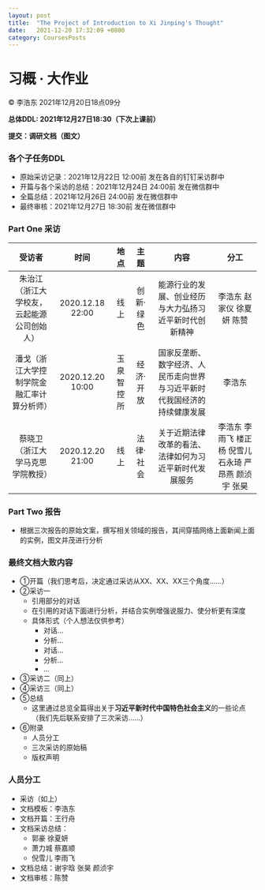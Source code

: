```yaml
---
layout: post
title:  "The Project of Introduction to Xi Jinping's Thought"
date:   2021-12-20 17:32:09 +0800
category: CoursesPosts
---
```




# 习概 · 大作业

&copy; 李浩东 2021年12月20日18点09分

**总体DDL: 2021年12月27日18:30（下次上课前）**

**提交：调研文档（图文）**

### 各个子任务DDL

- 原始采访记录：2021年12月22日 12:00前 发在各自的钉钉采访群中
- 开篇与各个采访的总结：2021年12月24日 24:00前 发在微信群中
- 全篇总结：2021年12月26日 24:00前 发在微信群中
- 最终审核：2021年12月27日 18:30前 发在微信群中

### Part One 采访

| 受访者 | 时间 | 地点 | 主题 | 内容 | 分工 |
| :------: | :----: | :----: | :----: | :----: | :----: |
| 朱治江（浙江大学校友，云起能源公司创始人） | 2020.12.18 22:00 | 线上 | 创新·绿色 | 能源行业的发展、创业经历与大力弘扬习近平新时代创新精神 | 李浩东 赵家仪 徐夏妍 陈赞 |
| 潘戈（浙江大学控制学院金融汇率计算分析师） | 2020.12.20 10:00 | 玉泉智控所 | 经济·开放 | 国家反垄断、数字经济、人民币走向世界与习近平新时代我国经济的持续健康发展 | 李浩东 |
| 蔡晓卫（浙江大学马克思学院教授） | 2020.12.20 21:00 | 线上 | 法律·社会 | 关于近期法律改革的看法、法律如何为习近平新时代发展服务 | 李浩东 李雨飞 楼正杨 倪雪儿 石永琦 严昂燕 颜浈宇 张昊 |

### Part Two 报告

- 根据三次报告的原始文案，撰写相关领域的报告，其间穿插网络上面新闻上面的实例，图文并茂进行分析

### 最终文档大致内容

- ①开篇（我们思考后，决定通过采访从XX、XX、XX三个角度......）
- ②采访一
  - 引用部分的对话
  - 在引用的对话下面进行分析，并结合实例增强说服力、使分析更有深度
  - 具体形式（个人想法仅供参考）
    - 对话...
    - 分析...
    - 对话...
    - 分析...
    - ...
- ③采访二（同上）
- ④采访三（同上）
- ⑤总结
  - 这里通过总览全篇得出关于**习近平新时代中国特色社会主义**的一些论点（我们先后联系安排了三次采访......）
- ⑥附录
  - 人员分工
  - 三次采访的原始稿
  - 版权声明

### 人员分工

- 采访（如上）
- 文档模板：李浩东
- 文档开篇：王行舟
- 文档采访总结：
  - 郭豪 徐夏妍
  - 萧力城 蔡嘉顺
  - 倪雪儿 李雨飞
- 文档总结：谢宇晗 张昊 颜浈宇
- 文档审核：陈赞
